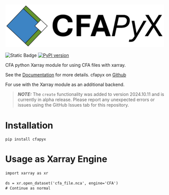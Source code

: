 ![CFAPyX long logo: Blue, Green and White squares arranged in Diamond formation](https://github.com/cedadev/CFAPyX/blob/main/docs/source/_images/CFAPyX_long.jpg)

![Static Badge](https://img.shields.io/badge/Xarray%20Engine%20Component-1E4B23)
[![PyPI version](https://badge.fury.io/py/cfapyx.svg)](https://pypi.python.org/pypi/cfapyx/)

CFA python Xarray module for using CFA files with xarray.

See the [Documentation](https://cedadev.github.io/CFAPyX/) for more details.
cfapyx on [Github](https://github.com/cedadev/CFAPyX)

For use with the Xarray module as an additional backend.

> **_NOTE:_** The `create` functionality was added to version 2024.10.11 and is currently in alpha release. Please report any unexpected errors or issues using the GitHub Issues tab for this repository.

# Installation

```
pip install cfapyx
```

# Usage as Xarray Engine

```
import xarray as xr

ds = xr.open_dataset('cfa_file.nca', engine='CFA')
# Continue as normal

```
